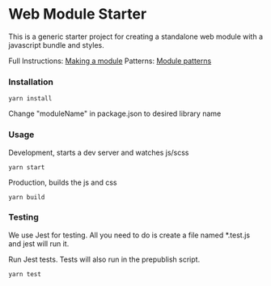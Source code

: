 # Web Module Starter
This is a generic starter project for creating a standalone web module with a javascript bundle and styles.

Full Instructions: [Making a module](making-a-module.md)
Patterns: [Module patterns](patterns.md)

### Installation
```
yarn install
```
Change "moduleName" in package.json to desired library name

### Usage
Development, starts a dev server and watches js/scss
```
yarn start
```
Production, builds the js and css
```
yarn build
```

### Testing
We use Jest for testing. All you need to do is create a file named *.test.js and jest will run it.

Run Jest tests. Tests will also run in the prepublish script.
```
yarn test
```